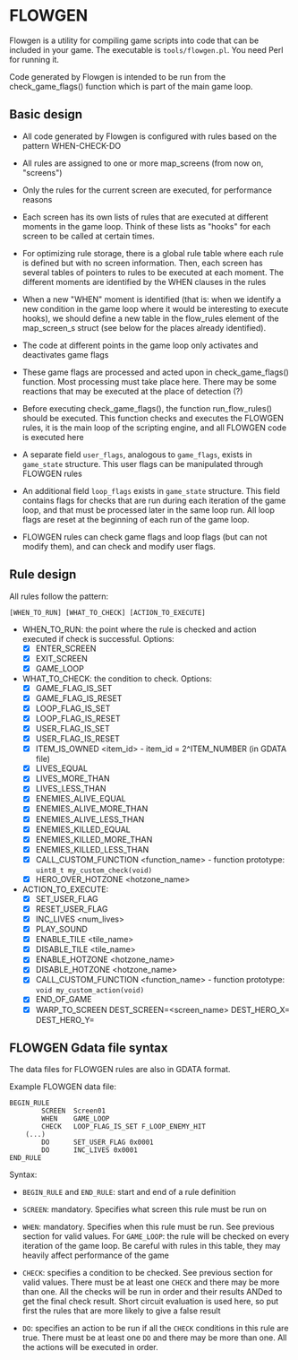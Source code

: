# FLOWGEN

Flowgen is a utility for compiling game scripts into code that can be
included in your game. The executable is `tools/flowgen.pl`. You need Perl
for running it.

Code generated by Flowgen is intended to be run from the check_game_flags()
function which is part of the main game loop.

## Basic design

* All code generated by Flowgen is configured with rules based on the
  pattern WHEN-CHECK-DO

* All rules are assigned to one or more map_screens (from now on, "screens")

* Only the rules for the current screen are executed, for performance
  reasons

* Each screen has its own lists of rules that are executed at different
  moments in the game loop. Think of these lists as "hooks" for each screen
  to be called at certain times.

* For optimizing rule storage, there is a global rule table where each rule
  is defined but with no screen information. Then, each screen has
  several tables of pointers to rules to be executed at each moment. The
  different moments are identified by the WHEN clauses in the rules

* When a new "WHEN" moment is identified (that is: when we identify a new
  condition in the game loop where it would be interesting to execute
  hooks), we should define a new table in the flow_rules element of the
  map_screen_s struct (see below for the places already identified).

* The code at different points in the game loop only activates and
  deactivates game flags

* These game flags are processed and acted upon in check_game_flags()
  function. Most processing must take place here. There may be some reactions
  that may be executed at the place of detection (?)

* Before executing check_game_flags(), the function run_flow_rules() should
  be executed. This function checks and executes the FLOWGEN rules, it is
  the main loop of the scripting engine, and all FLOWGEN code is executed
  here

* A separate field `user_flags`, analogous to `game_flags`, exists in
  `game_state` structure. This user flags can be manipulated through FLOWGEN
  rules

* An additional field `loop_flags` exists in `game_state` structure.  This
  field contains flags for checks that are run during each iteration of the
  game loop, and that must be processed later in the same loop run.  All
  loop flags are reset at the beginning of each run of the game loop.

* FLOWGEN rules can check game flags and loop flags (but can not modify
  them), and can check and modify user flags.

## Rule design

All rules follow the pattern:

`[WHEN_TO_RUN] [WHAT_TO_CHECK] [ACTION_TO_EXECUTE]`

* WHEN_TO_RUN: the point where the rule is checked and action executed if
check is successful. Options: 
  - [x] ENTER_SCREEN
  - [x] EXIT_SCREEN
  - [x] GAME_LOOP

* WHAT_TO_CHECK: the condition to check. Options:
  - [x] GAME_FLAG_IS_SET <flag>
  - [x] GAME_FLAG_IS_RESET <flag>
  - [x] LOOP_FLAG_IS_SET <flag>
  - [x] LOOP_FLAG_IS_RESET <flag>
  - [x] USER_FLAG_IS_SET <flag>
  - [x] USER_FLAG_IS_RESET <flag>
  - [x] ITEM_IS_OWNED <item_id> - item_id = 2^ITEM_NUMBER (in GDATA file)
  - [x] LIVES_EQUAL <value>
  - [x] LIVES_MORE_THAN <value>
  - [x] LIVES_LESS_THAN <value>
  - [x] ENEMIES_ALIVE_EQUAL <value>
  - [x] ENEMIES_ALIVE_MORE_THAN <value>
  - [x] ENEMIES_ALIVE_LESS_THAN <value>
  - [x] ENEMIES_KILLED_EQUAL <value>
  - [x] ENEMIES_KILLED_MORE_THAN <value>
  - [x] ENEMIES_KILLED_LESS_THAN <value>
  - [x] CALL_CUSTOM_FUNCTION <function_name> - function prototype: `uint8_t my_custom_check(void)`
  - [x] HERO_OVER_HOTZONE <hotzone_name>

* ACTION_TO_EXECUTE:
  - [x] SET_USER_FLAG <flag>
  - [x] RESET_USER_FLAG <flag>
  - [x] INC_LIVES <num_lives>
  - [x] PLAY_SOUND <fxid>
  - [x] ENABLE_TILE <tile_name>
  - [x] DISABLE_TILE <tile_name>
  - [x] ENABLE_HOTZONE <hotzone_name>
  - [x] DISABLE_HOTZONE <hotzone_name>
  - [x] CALL_CUSTOM_FUNCTION <function_name> - function prototype: `void my_custom_action(void)`
  - [x] END_OF_GAME
  - [x] WARP_TO_SCREEN DEST_SCREEN=<screen_name> DEST_HERO_X=<xxx> DEST_HERO_Y=<yyy>

## FLOWGEN Gdata file syntax

The data files for FLOWGEN rules are also in GDATA format.

Example FLOWGEN data file:

```
BEGIN_RULE
        SCREEN  Screen01
        WHEN    GAME_LOOP
        CHECK   LOOP_FLAG_IS_SET F_LOOP_ENEMY_HIT
	(...)
        DO      SET_USER_FLAG 0x0001
        DO      INC_LIVES 0x0001
END_RULE
```

Syntax:

* `BEGIN_RULE` and `END_RULE`: start and end of a rule definition

* `SCREEN`: mandatory. Specifies what screen this rule must be run on

* `WHEN`: mandatory.  Specifies when this rule must be run.  See previous
  section for valid values.  For `GAME_LOOP`: the rule will be checked on
  every iteration of the game loop.  Be careful with rules in this table,
  they may heavily affect performance of the game

* `CHECK`: specifies a condition to be checked.  See previous section for
  valid values.  There must be at least one `CHECK` and there may be more
  than one.  All the checks will be run in order and their results ANDed to
  get the final check result. Short circuit evaluation is used here, so put
  first the rules that are more likely to give a false result

* `DO`: specifies an action to be run if all the `CHECK` conditions in this
  rule are true. There must be at least one `DO` and there may be more than
  one. All the actions will be executed in order.
